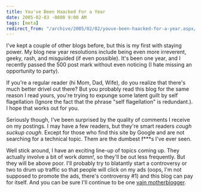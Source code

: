 ```yaml
---
title: You've Been Haacked For a Year
date: 2005-02-03 -0800 9:00 AM
tags: [meta]
redirect_from: "/archive/2005/02/02/youve-been-haacked-for-a-year.aspx/"
---
```


I've kept a couple of other blogs before, but this is my first with
staying power. My blog new year resolutions include being even more
irreverent, geeky, rash, and misguided (if even possible). It's been one
year, and I recently passed the 500 post mark without even noticing (I
hate missing an opportunity to party).

If you're a regular reader (hi Mom, Dad, Wife), do you realize that
there's much better drivel out there? But you probably read this blog
for the same reason I read yours, you're trying to expunge some latent
guilt by self flagellation (Ignore the fact that the phrase "self
flagellation" is redundant.). I hope that works out for you.

Seriously though, I've been surprised by the quality of comments I
receive on my postings. I may have a few readers, but they're smart
readers *cough* *suckup* *cough*. Except for those who find this
site by Google and are not searching for a technical topic. Them are the
dumbest f***s I've ever seen.

Well stick around, I have an exciting line-up of topics coming up. They
actually involve a bit of work *damn!*, so they'll be out less
frequently. But they will be above poor. I'll probably try to blatantly
start a controversy or two to drum up traffic so that people will click
on my ads (oops, I'm not supposed to promote the ads, there's
controversy #1) and this blog can pay for itself. And you can be sure
I'll continue to be one [vain
motherblogger](https://haacked.com/archive/2004/10/08/1322.aspx).

